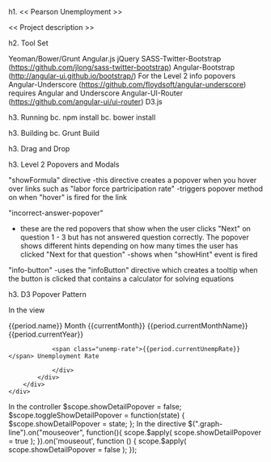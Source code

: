 h1. << Pearson Unemployment >>

<< Project description >>

h2. Tool Set

Yeoman/Bower/Grunt
Angular.js
jQuery
SASS-Twitter-Bootstrap (https://github.com/jlong/sass-twitter-bootstrap) 
Angular-Bootstrap (http://angular-ui.github.io/bootstrap/) For the Level 2 info popovers
Angular-Underscore (https://github.com/floydsoft/angular-underscore) requires Angular and Underscore
Angular-UI-Router (https://github.com/angular-ui/ui-router)
D3.js

h3. Running
bc. npm install
bc. bower install

h3. Building
bc. Grunt Build


h3. Drag and Drop

h3. Level 2 Popovers and Modals

"showFormula" directive
-this directive creates a popover when you hover over links such as "labor force partricipation rate"
-triggers popover method on when "hover" is fired for the link

"incorrect-answer-popover"
- these are the red popovers that show when the user clicks "Next" on question 1 - 3 but has not answered question correctly. The popover shows different hints depending on how many times the user has clicked "Next for that question"
-shows when "showHint" event is fired

"info-button"
-uses the "infoButton" directive which creates a tooltip when the button is clicked that contains a calculator for solving equations

h3. D3 Popover Pattern

In the view
	<div class="popover detail-popover" ng-show="showDetailPopover" ><div class="arrow"></div>
			<div class="popover-content">
				{{period.name}}
				Month {{currentMonth}} <span class="month">{{period.currentMonthName}}</span> <span class="year">{{period.currentYear}}</span>

				<span class="unemp-rate">{{period.currentUnempRate}}</span> Unemployment Rate

				</div>
			</div>
		</div>
	</div>
In the controller
	$scope.showDetailPopover = false;
	$scope.toggleShowDetailPopover = function(state) {
        $scope.showDetailPopover = state;
    };
In the directive
	$(".graph-line").on("mouseover", function(){ 
	  scope.$apply( scope.showDetailPopover = true ); 
	}).on('mouseout', function () { 
	  scope.$apply( scope.showDetailPopover = false ); 
	});